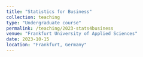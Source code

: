 ```yaml
---
title: "Statistics for Business"
collection: teaching
type: "Undergraduate course"
permalink: /teaching/2023-stats4business
venue: "Frankfurt University of Applied Sciences"
date: 2023-10-15
location: "Frankfurt, Germany"
---
```

